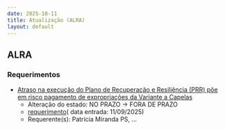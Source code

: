 ```yaml
---
date: 2025-10-11
title: Atualização (ALRA)
layout: default
---
```

## ALRA

### Requerimentos

* [Atraso na execução do Plano de Recuperação e Resiliência (PRR) põe em risco pagamento de expropriações da Variante a Capelas](http://base.alra.pt:82/4DACTION/w_pesquisa_registo/4/8942)
  * Alteração do estado: NO PRAZO → FORA DE PRAZO
  * [requerimento](http://base.alra.pt:82/Doc_Req/XIIIreque412.pdf)( data entrada: 11/09/2025)
  * Requerente(s): Patrícia Miranda PS, ...
